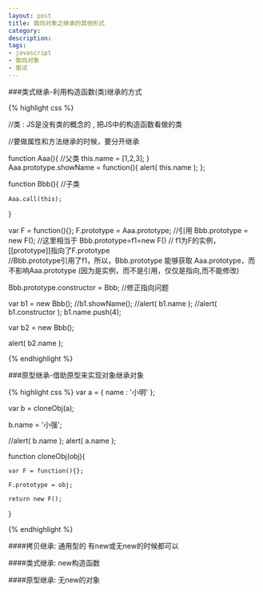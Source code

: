 ```yaml
---
layout: post
title: 面向对象之继承的其他形式
category: 
description: 
tags:
- javascript
- 面向对象
- 面试
---
```





###类式继承-利用构造函数(类)继承的方式

{% highlight css %}

//类 : JS是没有类的概念的 , 把JS中的构造函数看做的类
	
//要做属性和方法继承的时候，要分开继承
	
function Aaa(){   //父类
	this.name = [1,2,3];
}	
Aaa.prototype.showName = function(){
	alert( this.name );
};

function Bbb(){   //子类
	
	Aaa.call(this);
	
}

var F = function(){};
F.prototype = Aaa.prototype; //引用
Bbb.prototype = new F(); //这里相当于 Bbb.prototype=f1=new F() 
// f1为F的实例，[[prototype]]指向了F.prototype  
//Bbb.prototype引用了f1，所以，Bbb.prototype 能够获取 Aaa.prototype，而不影响Aaa.prototype
(因为是实例，而不是引用，仅仅是指向,而不能修改)

Bbb.prototype.constructor = Bbb; //修正指向问题

var b1 = new Bbb();
//b1.showName();
//alert( b1.name );
//alert( b1.constructor );
b1.name.push(4);


var b2 = new Bbb();

alert( b2.name );

{% endhighlight %}



###原型继承-借助原型来实现对象继承对象

{% highlight css %}
var a = {
	name : '小明'
};

var b = cloneObj(a);

b.name = '小强';

//alert( b.name );
alert( a.name );

function cloneObj(obj){
	
	var F = function(){};
	
	F.prototype = obj;
	
	return new F();
	
}

{% endhighlight %}


####拷贝继承:  通用型的  有new或无new的时候都可以

####类式继承:  new构造函数

####原型继承:  无new的对象
